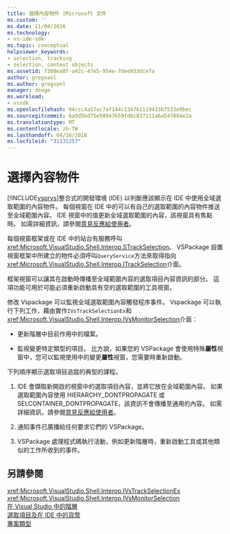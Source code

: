```yaml
---
title: 選擇內容物件 |Microsoft 文件
ms.custom: ''
ms.date: 11/04/2016
ms.technology:
- vs-ide-sdk
ms.topic: conceptual
helpviewer_keywords:
- selection, tracking
- selection, context objects
ms.assetid: 7308ea8f-a42c-47e5-954e-7dee933dce7a
author: gregvanl
ms.author: gregvanl
manager: douge
ms.workload:
- vssdk
ms.openlocfilehash: 04ccc4a57ac7af144c134761119433b7533e9bec
ms.sourcegitcommit: 6a9d5bd75e50947659fd6c837111a6a547884e2a
ms.translationtype: MT
ms.contentlocale: zh-TW
ms.lasthandoff: 04/16/2018
ms.locfileid: "31131257"
---
```

# <a name="selection-context-objects"></a>選擇內容物件
[!INCLUDE[vsprvs](../../code-quality/includes/vsprvs_md.md)]整合式的開發環境 (IDE) 以判斷應該顯示在 IDE 中使用全域選取範圍的內容物件。 每個視窗在 IDE 中的可以有自己的選取範圍的內容物件推送至全域範圍內容。 IDE 視窗中的值更新全域選取範圍的內容，該視窗具有焦點時。 如需詳細資訊，請參閱[意見反應給使用者](../../extensibility/internals/feedback-to-the-user.md)。  
  
 每個視窗框架或在 IDE 中的站台有服務呼叫<xref:Microsoft.VisualStudio.Shell.Interop.STrackSelection>。 VSPackage 設置視窗框架中所建立的物件必須呼叫`QueryService`方法來取得指向<xref:Microsoft.VisualStudio.Shell.Interop.ITrackSelection>介面。  
  
 框架視窗可以讓其在啟動時傳播至全域範圍內容的選取項目內容資訊的部分。 這項功能可用於可能必須重新啟動具有空的選取範圍的工具視窗。  
  
 修改 Vspackage 可以監視全域選取範圍內容觸發程序事件。 Vspackage 可以執行下列工作，藉由實作`IVsTrackSelectionEx`和<xref:Microsoft.VisualStudio.Shell.Interop.IVsMonitorSelection>介面：  
  
-   更新階層中目前作用中的檔案。  
  
-   監視變更特定類型的項目。 比方說，如果您的 VSPackage 會使用特殊**屬性**視窗中，您可以監視使用中的變更**屬性**視窗，您需要時重新啟動。  
  
 下列順序顯示選取項目追蹤的典型的課程。  
  
1.  IDE 會擷取新開啟的視窗中的選取項目內容，並將它放在全域範圍內容。 如果選取範圍內容使用 HIERARCHY_DONTPROPAGATE 或 SELCONTAINER_DONTPROPAGATE，該資訊不會傳播至通用的內容。 如需詳細資訊，請參閱[意見反應給使用者](../../extensibility/internals/feedback-to-the-user.md)。  
  
2.  通知事件已廣播給任何要求它們的 VSPackage。  
  
3.  VSPackage 處理程式碼執行活動，例如更新階層時，重新啟動工具或其他類似的工作所收到的事件。  
  
## <a name="see-also"></a>另請參閱  
 <xref:Microsoft.VisualStudio.Shell.Interop.IVsTrackSelectionEx>   
 <xref:Microsoft.VisualStudio.Shell.Interop.IVsMonitorSelection>   
 [在 Visual Studio 中的階層](../../extensibility/internals/hierarchies-in-visual-studio.md)   
 [選取項目及在 IDE 中的貨幣](../../extensibility/internals/selection-and-currency-in-the-ide.md)   
 [專案類型](../../extensibility/internals/project-types.md)